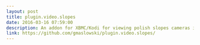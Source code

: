 ```yaml
---
layout: post
title: plugin.video.slopes
date: 2016-03-16 07:59:00
description: An addon for XBMC/Kodi for viewing polish slopes cameras in realtime.
link: https://github.com/gmaslowski/plugin.video.slopes/
---
```

